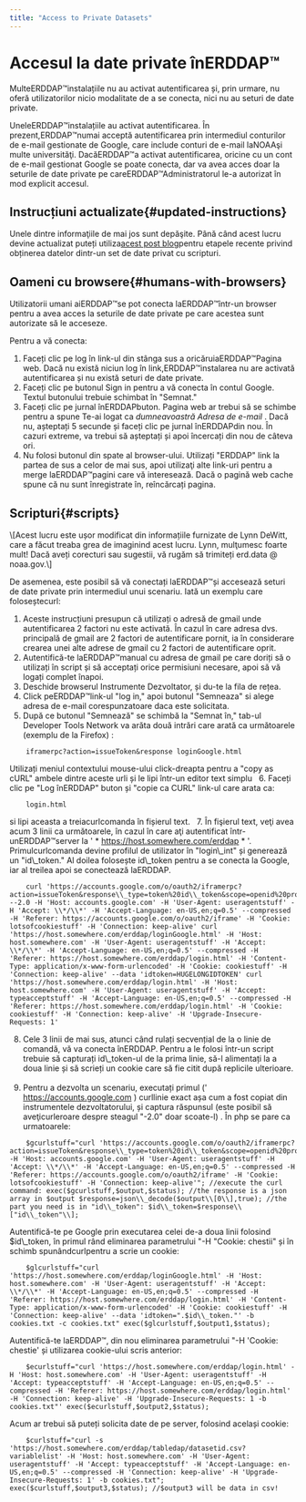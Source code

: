 ```yaml
---
title: "Access to Private Datasets"
---
```

# Accesul la date private înERDDAP™

MulteERDDAP™instalațiile nu au activat autentificarea și, prin urmare, nu oferă utilizatorilor nicio modalitate de a se conecta, nici nu au seturi de date private.

UneleERDDAP™instalațiile au activat autentificarea. În prezent,ERDDAP™numai acceptă autentificarea prin intermediul conturilor de e-mail gestionate de Google, care include conturi de e-mail laNOAAşi multe universităţi. DacăERDDAP™a activat autentificarea, oricine cu un cont de e-mail gestionat Google se poate conecta, dar va avea acces doar la seturile de date private pe careERDDAP™Administratorul le-a autorizat în mod explicit accesul.

## Instrucțiuni actualizate{#updated-instructions} 

Unele dintre informaţiile de mai jos sunt depăşite. Până când acest lucru devine actualizat puteți utiliza[acest post blog](https://shospital.github.io/blog/posts/blog-post/erddap_private_dataset.html)pentru etapele recente privind obținerea datelor dintr-un set de date privat cu scripturi.

## Oameni cu browsere{#humans-with-browsers} 

Utilizatorii umani aiERDDAP™se pot conecta laERDDAP™într-un browser pentru a avea acces la seturile de date private pe care acestea sunt autorizate să le acceseze.

Pentru a vă conecta:

1. Faceți clic pe log în link-ul din stânga sus a oricăruiaERDDAP™Pagina web.
Dacă nu există niciun log în link,ERDDAP™instalarea nu are activată autentificarea și nu există seturi de date private.
     
2. Faceți clic pe butonul Sign in pentru a vă conecta în contul Google.
Textul butonului trebuie schimbat în "Semnat."
     
3. Faceți clic pe jurnal înERDDAPbuton.
Pagina web ar trebui să se schimbe pentru a spune Te-ai logat ca *dumneavoastră Adresa de e-mail* .
Dacă nu, așteptați 5 secunde și faceți clic pe jurnal înERDDAPdin nou.
În cazuri extreme, va trebui să așteptați și apoi încercați din nou de câteva ori.
     
4. Nu folosi butonul din spate al browser-ului. Utilizați "ERDDAP" link la partea de sus a celor de mai sus, apoi utilizaţi alte link-uri pentru a merge laERDDAP™pagini care vă interesează. Dacă o pagină web cache spune că nu sunt înregistrate în, reîncărcați pagina.
     

## Scripturi{#scripts} 

\\[Acest lucru este ușor modificat din informațiile furnizate de Lynn DeWitt, care a făcut treaba grea de imaginind acest lucru. Lynn, mulţumesc foarte mult&#33;
Dacă aveți corecturi sau sugestii, vă rugăm să trimiteți erd.data @ noaa.gov.\\]

De asemenea, este posibil să vă conectați laERDDAP™și accesează seturi de date private prin intermediul unui scenariu. Iată un exemplu care foloseștecurl:

1. Aceste instrucțiuni presupun că utilizați o adresă de gmail unde autentificarea 2 factori nu este activată. În cazul în care adresa dvs. principală de gmail are 2 factori de autentificare pornit, ia în considerare crearea unei alte adrese de gmail cu 2 factori de autentificare oprit.
     
2. Autentifică-te laERDDAP™manual cu adresa de gmail pe care doriți să o utilizați în script și să acceptați orice permisiuni necesare, apoi să vă logați complet înapoi.
     
3. Deschide browserul Instrumente Dezvoltator, și du-te la fila de rețea.
     
4. Click peERDDAP™link-ul "log in," apoi butonul "Semneaza" si alege adresa de e-mail corespunzatoare daca este solicitata.
     
5. După ce butonul "Semnează" se schimbă la "Semnat în," tab-ul Developer Tools Network va arăta două intrări care arată ca următoarele (exemplu de la Firefox) :
```
    iframerpc?action=issueToken&response loginGoogle.html  
```
Utilizați meniul contextului mouse-ului click-dreapta pentru a "copy as cURL" ambele dintre aceste urli și le lipi într-un editor text simplu
     
6. Faceți clic pe "Log înERDDAP" buton și "copie ca CURL" link-ul care arata ca:
```
    login.html  
```
si lipi aceasta a treiacurlcomanda în fișierul text.
     
7. În fişierul text, veţi avea acum 3 linii ca următoarele, în cazul în care aţi autentificat într-unERDDAP™server la ' * https://host.somewhere.com/erddap * '. Primulcurlcomanda devine profilul de utilizator în "login\\_int" și generează un "id\\_token." Al doilea folosește id\\_token pentru a se conecta la Google, iar al treilea apoi se conectează laERDDAP.
```
    curl 'https://accounts.google.com/o/oauth2/iframerpc?action=issueToken&response\\_type=token%20id\\_token&scope=openid%20profile%20email&client\\_id=ABCDEFG.apps.googleusercontent.com&login\\_hint=XXXXXXXXXX&ss\\_domain=https%3A%2F%2Fhost.somewhere.com&origin=https%3A%2F%2Fhost.somewhere.com' --2.0 -H 'Host: accounts.google.com' -H 'User-Agent: useragentstuff' -H 'Accept: \\*/\\*' -H 'Accept-Language: en-US,en;q=0.5' --compressed -H 'Referer: https://accounts.google.com/o/oauth2/iframe' -H 'Cookie: lotsofcookiestuff' -H 'Connection: keep-alive' curl 'https://host.somewhere.com/erddap/loginGoogle.html' -H 'Host: host.somewhere.com' -H 'User-Agent: useragentstuff' -H 'Accept: \\*/\\*' -H 'Accept-Language: en-US,en;q=0.5' --compressed -H 'Referer: https://host.somewhere.com/erddap/login.html' -H 'Content-Type: application/x-www-form-urlencoded' -H 'Cookie: cookiestuff' -H 'Connection: keep-alive' --data 'idtoken=HUGELONGIDTOKEN' curl 'https://host.somewhere.com/erddap/login.html' -H 'Host: host.somewhere.com' -H 'User-Agent: useragentstuff' -H 'Accept: typeacceptstuff' -H 'Accept-Language: en-US,en;q=0.5' --compressed -H 'Referer: https://host.somewhere.com/erddap/login.html' -H 'Cookie: cookiestuff' -H 'Connection: keep-alive' -H 'Upgrade-Insecure-Requests: 1'
```
    
8. Cele 3 linii de mai sus, atunci când rulați secvențial de la o linie de comandă, vă va conecta înERDDAP. Pentru a le folosi într-un script trebuie să capturați id\\_token-ul de la prima linie, să-l alimentați la a doua linie și să scrieți un cookie care să fie citit după replicile ulterioare.
     
9. Pentru a dezvolta un scenariu, executați primul (' https://accounts.google.com )  curllinie exact așa cum a fost copiat din instrumentele dezvoltatorului, și captura răspunsul (este posibil să aveţicurleroare despre steagul "-2.0" doar scoate-l) . În php se pare ca urmatoarele:
```
    $gcurlstuff="curl 'https://accounts.google.com/o/oauth2/iframerpc?action=issueToken&response\\_type=token%20id\\_token&scope=openid%20profile%20email&client\\_id=ABCDEFG.apps.googleusercontent.com&login\\_hint=XXXXXXXXXX&ss\\_domain=https%3A%2F%2Fhost.somewhere.com&origin=https%3A%2F%2Fhost.somewhere.com' -H 'Host: accounts.google.com' -H 'User-Agent: useragentstuff' -H 'Accept: \\*/\\*' -H 'Accept-Language: en-US,en;q=0.5' --compressed -H 'Referer: https://accounts.google.com/o/oauth2/iframe' -H 'Cookie: lotsofcookiestuff' -H 'Connection: keep-alive'"; //execute the curl command: exec($gcurlstuff,$output,$status); //the response is a json array in $output $response=json\\_decode($output\\[0\\],true); //the part you need is in "id\\_token": $id\\_token=$response\\["id\\_token"\\];
```
Autentifică-te pe Google prin executarea celei de-a doua linii folosind $id\\_token, în primul rând eliminarea parametrului "-H "Cookie: chestii" și în schimb spunândcurlpentru a scrie un cookie:
```
    $glcurlstuff="curl 'https://host.somewhere.com/erddap/loginGoogle.html' -H 'Host: host.somewhere.com' -H 'User-Agent: useragentstuff' -H 'Accept: \\*/\\*' -H 'Accept-Language: en-US,en;q=0.5' --compressed -H 'Referer: https://host.somewhere.com/erddap/login.html' -H 'Content-Type: application/x-www-form-urlencoded' -H 'Cookie: cookiestuff' -H 'Connection: keep-alive' --data 'idtoken=".$id\\_token."' -b cookies.txt -c cookies.txt" exec($glcurlstuff,$output1,$status);
```
Autentifică-te laERDDAP™, din nou eliminarea parametrului "-H 'Cookie: chestie' și utilizarea cookie-ului scris anterior:
```
    $ecurlstuff="curl 'https://host.somewhere.com/erddap/login.html' -H 'Host: host.somewhere.com' -H 'User-Agent: useragentstuff' -H 'Accept: typeacceptstuff' -H 'Accept-Language: en-US,en;q=0.5' --compressed -H 'Referer: https://host.somewhere.com/erddap/login.html' -H 'Connection: keep-alive' -H 'Upgrade-Insecure-Requests: 1 -b cookies.txt"' exec($ecurlstuff,$output2,$status);
```
Acum ar trebui să puteți solicita date de pe server, folosind același cookie:
```
    $curlstuff="curl -s 'https://host.somewhere.com/erddap/tabledap/datasetid.csv?variablelist' -H 'Host: host.somewhere.com' -H 'User-Agent: useragentstuff' -H 'Accept: typeacceptstuff' -H 'Accept-Language: en-US,en;q=0.5' --compressed -H 'Connection: keep-alive' -H 'Upgrade-Insecure-Requests: 1' -b cookies.txt"; exec($curlstuff,$output3,$status); //$output3 will be data in csv!
```
